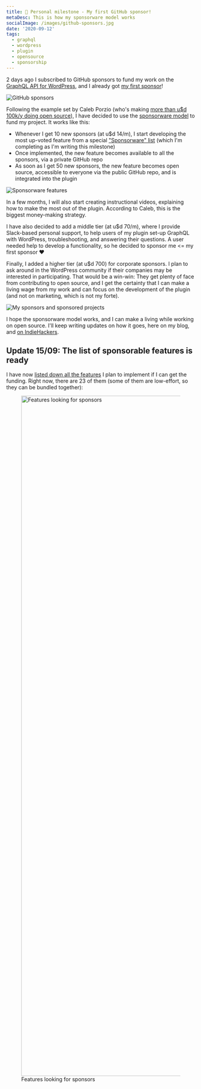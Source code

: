 ```yaml
---
title: 🤩 Personal milestone - My first GitHub sponsor!
metaDesc: This is how my sponsorware model works
socialImage: /images/github-sponsors.jpg
date: '2020-09-12'
tags:
  - graphql
  - wordpress
  - plugin
  - opensource
  - sponsorship
---
```


2 days ago I subscribed to GitHub sponsors to fund my work on the [GraphQL API for WordPress](https://gatographql.com), and I already got [my first sponsor](https://github.com/sponsors/leoloso/)!

![GitHub sponsors](/images/leoloso-github-sponsors.png "GitHub sponsors")

Following the example set by Caleb Porzio (who's making [more than u$d 100k/y doing open source](https://calebporzio.com/i-just-hit-dollar-100000yr-on-github-sponsors-heres-how-i-did-it)), I have decided to use the [sponsorware model](https://calebporzio.com/sponsorware) to fund my project. It works like this:

- Whenever I get 10 new sponsors (at u$d 14/m), I start developing the most up-voted feature from a special ["Sponsorware" list](https://github.com/GatoGraphQL/GatoGraphQL/projects/1) (which I'm completing as I'm writing this milestone)
- Once implemented, the new feature becomes available to all the sponsors, via a private GitHub repo
- As soon as I get 50 new sponsors, the new feature becomes open source, accessible to everyone via the public GitHub repo, and is integrated into the plugin

![Sponsorware features](/images/sponsorware-features.png "Sponsorware features")

In a few months, I will also start creating instructional videos, explaining how to make the most out of the plugin. According to Caleb, this is the biggest money-making strategy.

I have also decided to add a middle tier (at u$d 70/m), where I provide Slack-based personal support, to help users of my plugin set-up GraphQL with WordPress, troubleshooting, and answering their questions. A user needed help to develop a functionality, so he decided to sponsor me <= my first sponsor ❤️

Finally, I added a higher tier (at u$d 700) for corporate sponsors. I plan to ask around in the WordPress community if their companies may be interested in participating. That would be a win-win: They get plenty of face from contributing to open source, and I get the certainty that I can make a living wage from my work and can focus on the development of the plugin (and not on marketing, which is not my forte).

![My sponsors and sponsored projects](/images/leoloso-github-sponsor-projects.png "My sponsors and sponsored projects")

I hope the sponsorware model works, and I can make a living while working on open source. I'll keep writing updates on how it goes, here on my blog, and [on IndieHackers](https://www.indiehackers.com/leoloso).

## Update 15/09: The list of sponsorable features is ready

I have now [listed down all the features](https://github.com/GatoGraphQL/GatoGraphQL/projects/1) I plan to implement if I can get the funding. Right now, there are 23 of them (some of them are low-effort, so they can be bundled together):

<figure><a href="/images/sponsorable-features.png" target="_blank"><img src="/images/sponsorable-features.png" alt="Features looking for sponsors" loading="lazy" width="3200" height="1806"></a><figcaption>Features looking for sponsors</figcaption></figure>
